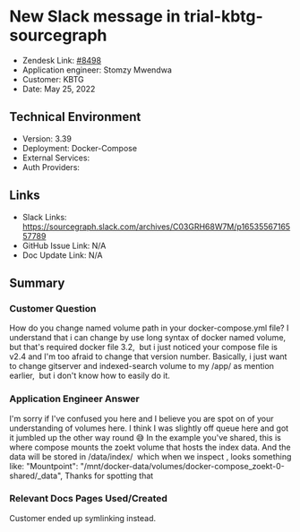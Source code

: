 # New Slack message in trial-kbtg-sourcegraph <!-- Ticket Title  Hint: include keywords to make it searchable -->

- Zendesk Link: [#8498](https://sourcegraph.zendesk.com/agent/tickets/8498)
- Application engineer: Stomzy Mwendwa
- Customer: KBTG <!-- Redact if this contains personally identifying information -->
- Date: May 25, 2022

<!-- Data populated from integration, speak to Ben Gordon or Michael Bali if not working -->
<!-- During Internal team trial, fill missing data manually (we are waiting for all data to sync) -->

## Technical Environment
- Version: ​3.39
- Deployment: Docker-Compose
- External Services:
- Auth Providers:


## Links
<!-- Data for application engineer manual entry -->
- Slack Links: https://sourcegraph.slack.com/archives/C03GRH68W7M/p1653556716557789 
- GitHub Issue Link: N/A
- Doc Update Link: N/A

## Summary
### Customer Question
How do you change named volume path in your docker-compose.yml file?
I understand that i can change by use long syntax of docker named volume,  but that's required docker file 3.2,  but i just noticed your compose file is v2.4 and I'm too afraid to change that version number.
Basically, i just want to change gitserver and indexed-search volume to my /app/ as mention earlier,  but i don't know how to easily do it.

### Application Engineer Answer
I'm sorry if I've confused you here and I believe you are spot on of your understanding of volumes here.
I think I was slightly off queue here and got it jumbled up the other way round :sweat_smile:
In the example you've shared, this is where compose mounts the zoekt volume that hosts the index data. And the data will be stored in /data/index/  which when we inspect , looks something like:
"Mountpoint": "/mnt/docker-data/volumes/docker-compose_zoekt-0-shared/_data",
Thanks for spotting that

### Relevant Docs Pages Used/Created
Customer ended up symlinking instead.
